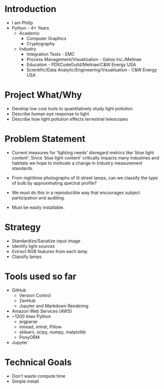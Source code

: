 # Introduction
- I am Philip
- Python - 4+ Years
  - Academic
    - Computer Graphics
    - Cryptography
  - Industry
    - Integration Tests - EMC
	- Process Management/Visualization - Galois Inc./Melinae
	- Education - PDXCodeGuild/Melinae/C&W Energy USA
	- Scientific/Data Analytic/Engineering/Visualisation - C&W Energy USA

# Project What/Why
- Develop low cost tools to quantitatively study light pollution
- Describe human eye response to light
- Describe how light pollution effects terrestrial telescopes

# Problem Statement
- Current measures for 'lighting needs' disregard metrics like 'blue light content'. Since 'blue light content' critically impacts many industries and habitats we hope to motivate a change in industry measurement standards.
- From nighttime photographs of lit street lamps, can we classify the type of bulb by approximating spectral profile?

- We must do this in a reproducible way that encourages subject participation and auditing.
- Must be easily installable.

# Strategy
- Standardize/Sanatize input image
- Identify light sources
- Extract RGB features from each lamp
- Classify lamps

# Tools used so far
- GitHub
  - Version Control
  - ZenHub
  - Jupyter and Markdown Rendering
- Amazon Web Services (AWS)
- ~1200 lines Python
  - argparse
  - imread, imhdr, Pillow
  - sklearn, scipy, numpy, matplotlib
  - PonyORM
- Jupyter

# Technical Goals
- Don't waste compute time
- Simple install
